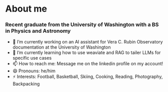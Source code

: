 # About me

### Recent graduate from the University of Washington with a BS in Physics and Astronomy

- 🔭 I’m currently working on an AI assistant for Vera C. Rubin Observatory documentation at the University of Washington
- 🌱 I’m currently learning how to use weaviate and RAG to tailer LLMs for specific use cases
- 📫 How to reach me: Message me on the linkedin profile on my account!
- 😄 Pronouns: he/him
- ⚡ Interests: Football, Basketball, Skiing, Cooking, Reading, Photography, Backpacking
